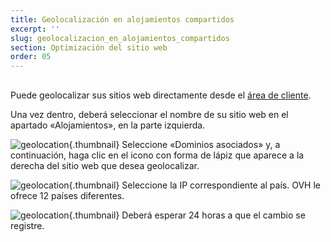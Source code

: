 ```yaml
---
title: Geolocalización en alojamientos compartidos
excerpt: ''
slug: geolocalizacion_en_alojamientos_compartidos
section: Optimización del sitio web
order: 05
---
```



## 
Puede geolocalizar sus sitios web directamente desde el [área de cliente](https://www.ovh.com/auth/?action=gotomanager&from=https://www.ovh.es/&ovhSubsidiary=es).

Una vez dentro, deberá seleccionar el nombre de su sitio web en el apartado «Alojamientos», en la parte izquierda.

![geolocation](images/2792.png){.thumbnail}
Seleccione «Dominios asociados» y, a continuación, haga clic en el icono con forma de lápiz que aparece a la derecha del sitio web que desea geolocalizar.

![geolocation](images/2793.png){.thumbnail}
Seleccione la IP correspondiente al país. OVH le ofrece 12 países diferentes.

![geolocation](images/2794.png){.thumbnail}
Deberá esperar 24 horas a que el cambio se registre.

